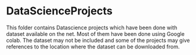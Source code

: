 # DataScienceProjects
This folder contains Datascience projects which have been done with dataset available on the net. Most of them have been done using Google colab. The dataset may not be included and some of the projects may give references to the location where the dataset can be downloaded from. 
